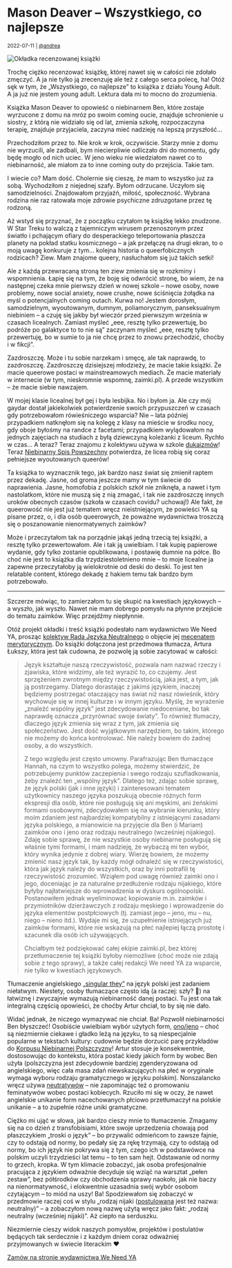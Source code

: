 # Mason Deaver – Wszystkiego, co najlepsze

<small>2022-07-11 | [@andrea](/@andrea)</small>

![Okładka recenzowanej książki](/img-local/blog/deaver-najlepsze.png)

Trochę ciężko recenzować książkę, której nawet się w całości nie zdołało zmęczyć.
A ja nie tylko ją zrecenzuję ale też z całego serca polecę, ha!
Otóż sęk w tym, że „Wszystkiego, co najlepsze” to książka z działu Young Adult.
A ja już nie jestem young adult. Lektura dała mi to mocno do zrozumienia.

Książka Mason Deaver to opowieść o niebinarnem Ben, które zostaje wyrzucone z domu na mróz po swoim coming oucie,
znajduje schronienie u siostry, z którą nie widziało się od lat, zmienia szkołę,
rozpoczaczyna terapię, znajduje przyjaciela, zaczyna mieć nadzieję na lepszą przyszłość…

Przechodziłom przez to. Nie krok w krok, oczywiście. Starzy mnie z domu nie wyrzucili,
ale zadbali, bym niecierpliwie odliczało dni do momentu, gdy będę mogło od nich uciec.
W jeno wieku nie wiedziałom nawet co to niebinarność, ale miałom za to inne coming outy do przejścia.
Takie tam.

I wiecie co? Mam dość. Cholernie się cieszę, że mam to wszystko juz za sobą.
Wychodziłom z niejednej szafy. Byłom odrzucane. Uczyłom się samodzielności.
Znajdowałom przyjaźń, miłość, społeczność.
Wybrana rodzina nie raz ratowała moje zdrowie psychiczne zdruzgotane przez tę rodzoną.

Aż wstyd się przyznać, że z początku czytałom tę książkę lekko znudzone.
W Star Treku to walczą z tajemniczym wirusem przenoszonym przez światło
i pchającym ofiary do desperackiego teleportowania płaszcza planety na pokład statku kosmicznego –
a jak przełączę na drugi ekran, to o moją uwagę konkuruje z tym… kolejna historia o queerfobicznych rodzicach?
Ziew. Mam znajome queery, nasłuchałom się już takich setki!

Ale z każdą przewracaną stroną ten ziew zmienia się w rozkminy i wspomnienia.
Łapię się na tym, że boję się odwrócić stronę, bo wiem, że na następnej czeka mnie pierwszy dzień w nowej szkole
– nowe osoby, nowe problemy, nowe social anxiety, nowe crushe,
nowe ściśnięcia żołądka na myśl o potencjalnych coming outach.
Kurwa no! Jestem dorosłym, samodzielnym, wyoutowanym, dumnym, poliamorycznym, panseksualnym niebiniem –
a czuję się jakby był wieczór przed pierwszym września w czasach licealnych.
Zamiast myśleć „eee, resztę tylko przewertuję, bo podróże po galaktyce to to nie są”
zaczynam myśleć „eee, resztę tylko przewertuję, bo w sumie to ja nie chcę przez to znowu przechodzić, choćby i w fikcji”.

Zazdroszczę. Może i tu sobie narzekam i smęcę, ale tak naprawdę, to zazdroszczę.
Zazdroszczę dzisiejszej młodzieży, że macie takie książki.
Że macie queerowe postaci w mainstreamowych mediach.
Że macie materiały w internecie (w tym, nieskromnie wspomnę, zaimki.pl).
A przede wszystkim – że macie siebie nawzajem.

W mojej klasie licealnej był gej i była lesbijka. No i byłom ja.
Ale czy mój gaydar dostał jakiekolwiek potwierdzenie swoich przypuszczeń w czasach gdy potrzebowałom rówieśniczego wsparcia?
Nie – lata później przypadkiem natknęłom się na kolegę z klasy na mieście w środku nocy, gdy oboje byłośmy na randce z facetami;
przypadkiem wylądowałom na jednych zajęciach na studiach z byłą dziewczyną koleżanki z liceum. Rychło w czas…
A teraz? Teraz znajomu z kolektywu używa w szkole [dukaizmów](/onu)!
Teraz [Niebinarny Spis Powszechny](/spis) potwierdza, że licea robią się coraz pełniejsze wyoutowanych queerów!

Ta książka to wyznacznik tego, jak bardzo nasz świat się zmienił raptem przez dekadę.
Jasne, od groma jeszcze mamy w tym świecie do naprawienia.
Jasne, homofobia z polskich szkół nie zniknęła,
a nawet i tym nastolatkom, które nie muszą się z nią zmagać,
i tak nie zazdroszczę innych uroków obecnych czasów (szkoła w czasach covidu? uchowaj!)
Ale fakt, że queerowość nie jest już tematem wręcz nieistniejącym,
że powieści YA są pisane przez, o, i dla osób queerowych,
że poważne wydawnictwa troszczą się o poszanowanie nienormatywnych zaimków?

Może i przeczytałom tak na porządnie jakąś jedną trzecią tej książki, a resztę tylko przewertowałom.
Ale i tak ją uwielbiam. I tak kupię papierowe wydanie, gdy tylko zostanie opublikowana, i postawię dumnie na półce.
Bo choć nie jest to książka dla trzydziestoletnieno mnie –
to moje licealne ja zapewne przeczytałoby ją wielokrotnie od deski do deski.
To jest ten relatable content, którego dekadę z hakiem temu tak bardzo bym potrzebowało.

---

Szczerze mówiąc, to zamierzałom tu się skupić na kwestiach językowych – a wyszło, jak wyszło.
Nawet nie mam dobrego pomysłu na płynne przejście do tematu zaimków. Więc przejdźmy niepłynnie.

Otóż projekt okładki i treść książki podesłało nam wydawnictwo We Need YA,
prosząc [kolektyw Rada Języka Neutralnego](/kolektyw-rjn) o objęcie jej [mecenatem merytorycznym](/blog/mecenat).
Do książki dołączona jest przedmowa tłumacza, Artura Łukszy, która jest tak cudowna, że pozwolę ją sobie zacytować w całości:

> Język kształtuje naszą rzeczywistość, pozwala nam nazwać rzeczy i zjawiska, które widzimy,
> ale też wyrazić to, co czujemy. Jest sprzężeniem zwrotnym między rzeczywistością, jaka jest, a tym, jak ją postrzegamy.
> Dlatego dorastając z jakimś językiem, inaczej będziemy postrzegać otaczający nas świat niż nasz rówieśnik,
> który wychowuje się w innej kulturze i w innym języku. Myślę, że wyrażenie „znaleźć wspólny język”
> jest zdecydowanie niedoceniane, bo tak naprawdę oznacza „przyrównać swoje światy”.
> To również tłumaczy, dlaczego język zmienia się wraz z tym, jak zmienia się społeczeństwo.
> Jest dość wyjątkowym narzędziem, bo takim, którego nie możemy do końca kontrolować.
> Nie należy bowiem do żadnej osoby, a do wszystkich.
> 
> Z tego względu jest często umowny. Parafrazując Ben tłumaczące Hannah, na czym to wszystko polega,
> możemy stwierdzić, że potrzebujemy punktów zaczepienia i swego rodzaju szufladkowania,
> żeby znaleźć ten „wspólny język”. Dlatego też, zdając sobie sprawę, że język polski (jak i inne języki)
> i zainteresowani tematem użytkownicy naszego języka poszukują obecnie różnych form ekspresji dla osób,
> które nie posługują się ani męskimi, ani żeńskimi formami osobowymi, zdecydowałem się na wybranie kierunku,
> który moim zdaniem jest najbardziej kompatybilny z istniejącymi zasadami języka polskiego,
> a mianowicie na przyjęcie dla Ben (i Mariam) zaimków ono i jeno oraz
> rodzaju neutralnego (wcześniej nijakiego). Zdaję sobie sprawę, że nie wszystkie osoby niebinarne posługują się
> właśnie tymi formami, i mam nadzieję, że wybaczą mi ten wybór, który wynika jedynie z dobrej wiary.
> Wierzę bowiem, że możemy zmienić nasz język tak, by każdy mógł odnaleźć się w rzeczywistości,
> która jak język należy do wszystkich, oraz by inni potrafili tę rzeczywistość zrozumieć.
> Wziąłem pod uwagę również zaimki ono i jego, doceniając je za naturalne przedłużenie rodzaju nijakiego,
> które byłyby najłatwiejsze do wprowadzenia w dyskurs ogólnopolski. Postanowiłem jednak wyeliminować kopiowanie
> m.in. zaimków i przymiotników dzierżawczych z rodzaju męskiego i wprowadzenie do języka elementów postpłciowych
> (tj. zamiast jego – jeno, mu – nu, niego – nieno itd.). Wydaje mi się, że uzupełnienie istniejących już zaimków formami,
> które nie wskazują na płeć najlepiej łączą prostotę i szacunek dla osób ich używających.
> 
> Chciałbym też podziękować całej ekipie zaimki.pl, bez której przetłumaczenie tej książki byłoby niemożliwe
> (choć może nie zdają sobie z tego sprawy), a także całej redakcji We need YA za wsparcie, nie tylko w kwestiach językowych.

Tłumaczenie angielskiego [„singular they”](https://en.pronouns.page/they) na język polski jest zadaniem niełatwym.
Niestety, osoby tłumaczące często idą (a raczej: szły? 🤞) na łatwiznę i zwyczajnie wymazują niebinarność danej postaci.
Tu jest ona tak integralną częścią opowieści, że choćby Artur chciał, to by się nie dało.

Widać jednak, że niczego wymazywać nie chciał. Ba! Pozwolił niebinarności Ben błyszczeć!
Osobiście uwielbiam wybór użytych form, [ono/jeno](/ono/jeno) – choć są niezmiernie ciekawe i gładko leżą na języku,
to są niespecjalnie popularne w tekstach kultury: cudownie będzie dorzucić parę przykładów do [Korpusu Niebinarnej Polszczyzny](/korpus)!
Artur stosuje je konsekwentnie, dostosowując do kontekstu, która postać kiedy jakich form by wobec Ben użyła
(polszczyzna jest zdecydownie bardziej zgenderyzowana od angielskiego,
więc cała masa zdań niewskazujących na płeć w oryginale wymaga wyboru rodzaju gramatycznego w języku polskim).
Nonszalancko wręcz używa [neutratywów](/neutratywy) – nie zapominając też o promowaniu feminatywów wobec postaci kobiecych.
Rzuciło mi się w oczy, że nawet angielskie unikanie form nacechowanych płciowo przetłumaczył na polskie unikanie
– a to zupełnie różne uniki gramatyczne.

Ciężko mi ująć w słowa, jak bardzo cieszy mnie to tłumaczenie.
Zmagamy się na co dzień z transfobisiami, które swoje uprzedzenia chowają pod płaszczykiem „troski o język” –
bo przywalić odmieńcom to zawsze fajnie, czy to odstają od normy, bo pedały się za rękę trzymają,
czy to odstają od normy, bo ich język nie pokrywa się z tym, czego ich w podstawówce na polskim uczyli trzydzieści lat temu
– to ten sam hejt. Odstawanie od normy to grzech, kropka.
W tym klimacie zobaczyć, jak osoba profesjonalnie pracująca z językiem odważnie decyduje się wziąć na warsztat „pełen zestaw”,
bez półśrodków czy obchodzenia sprawy naokoło, jak nie baczy na nienormatywność,
i elokwentnie uzasadnia swój wybór osobom czytającym – to miód na uszy!
Ba! Spodziewałom się zobaczyć w przedmowie raczej coś w stylu „rodzaj nijaki ([postulowana](/rodzaj-neutralny) jest też nazwa: neutralny)” –
a zobaczyłom nową nazwę użytą wręcz jako fakt: „rodzaj neutralny (wcześniej nijaki)”.
Aż ciepło na serduszku.

Niezmiernie cieszy widok naszych pomysłów, projektów i postulatów będących tak serdecznie
i z każdym dniem coraz odważniej przyjmowanych w świecie literackim ❤️

<a href="https://weneedya.pl/produkt/wszystkiego-co-najlepsze/" target="_blank" rel="noopener" class="btn btn-outline-primary d-block my-5">
    <span class="fal fa-shopping-basket"></span>
    Zamów na stronie wydawnictwa We Need YA
</a>
